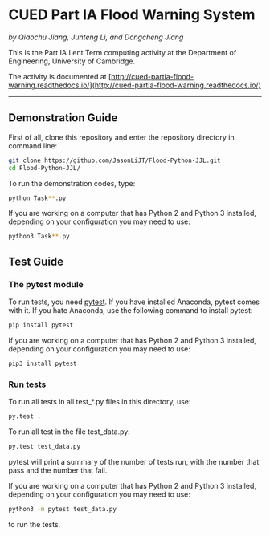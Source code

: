 # CUED Part IA Flood Warning System

_by Qiaochu Jiang, Junteng Li, and Dongcheng Jiang_

This is the Part IA Lent Term computing activity  at the Department of
Engineering, University of Cambridge.

The activity is documented at [http://cued-partia-flood-warning.readthedocs.io/](http://cued-partia-flood-warning.readthedocs.io/)

---

## Demonstration Guide

First of all, clone this repository and enter the repository directory in command line:

```sh
git clone https://github.com/JasonLiJT/Flood-Python-JJL.git
cd Flood-Python-JJL/
```

To run the demonstration codes, type:

```sh
python Task**.py
```

If you are working on a computer that has Python 2 and Python 3 installed, depending on your configuration you may need to use:

```sh
python3 Task**.py
```

## Test Guide

### The pytest module

To run tests, you need [pytest](http://docs.pytest.org/). If you have installed Anaconda, pytest comes with it. If you hate Anaconda, use the following command to install pytest:

```sh
pip install pytest
```

If you are working on a computer that has Python 2 and Python 3 installed, depending on your configuration you may need to use:

```sh
pip3 install pytest
```

### Run tests

To run all tests in all test_*.py files in this directory, use:

```sh
py.test .
```

To run all test in the file test_data.py:

```sh
py.test test_data.py
```

pytest will print a summary of the number of tests run, with the number that pass and the number that fail.

If you are working on a computer that has Python 2 and Python 3 installed, depending on your configuration you may need to use:

```sh
python3 -m pytest test_data.py
```

to run the tests.